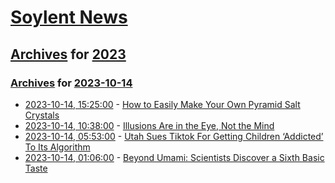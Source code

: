 # [Soylent News](../../../README.md)

## [Archives](../../index.md) for [2023](../index.md)

### [Archives](../../index.md) for [2023-10-14](index.md)

* [2023-10-14, 15:25:00](https://soylentnews.org/article.pl?sid=23/10/14/006210&from=rss) - [How to Easily Make Your Own Pyramid Salt Crystals](https://soylentnews.org/article.pl?sid=23/10/14/006210&from=rss)
* [2023-10-14, 10:38:00](https://soylentnews.org/article.pl?sid=23/10/13/0611209&from=rss) - [Illusions Are in the Eye, Not the Mind](https://soylentnews.org/article.pl?sid=23/10/13/0611209&from=rss)
* [2023-10-14, 05:53:00](https://soylentnews.org/article.pl?sid=23/10/13/0215200&from=rss) - [Utah Sues Tiktok For Getting Children ‘Addicted’ To Its Algorithm](https://soylentnews.org/article.pl?sid=23/10/13/0215200&from=rss)
* [2023-10-14, 01:06:00](https://soylentnews.org/article.pl?sid=23/10/13/0210208&from=rss) - [Beyond Umami: Scientists Discover a Sixth Basic Taste](https://soylentnews.org/article.pl?sid=23/10/13/0210208&from=rss)
